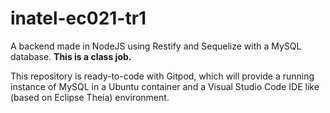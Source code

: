 # inatel-ec021-tr1

A backend made in NodeJS using Restify and Sequelize with a MySQL database. **This is a class job.**

This repository is ready-to-code with Gitpod, which will provide a running instance of MySQL in a Ubuntu container and a Visual Studio Code IDE like (based on Eclipse Theia) environment.
